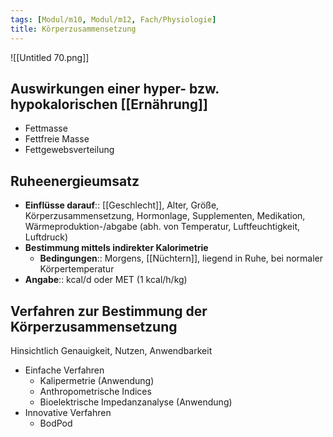 ```yaml
---
tags: [Modul/m10, Modul/m12, Fach/Physiologie]
title: Körperzusammensetzung
---
```



![[Untitled 70.png]]

## Auswirkungen einer hyper- bzw. hypokalorischen [[Ernährung]]

- Fettmasse
- Fettfreie Masse
- Fettgewebsverteilung

## Ruheenergieumsatz

- **Einflüsse darauf**:: [[Geschlecht]], Alter, Größe, Körperzusammensetzung, Hormonlage, Supplementen, Medikation, Wärmeproduktion-/abgabe (abh. von Temperatur, Luftfeuchtigkeit, Luftdruck)
- **Bestimmung mittels indirekter Kalorimetrie**
    - **Bedingungen**:: Morgens, [[Nüchtern]], liegend in Ruhe, bei normaler Körpertemperatur
- **Angabe**:: kcal/d oder MET (1 kcal/h/kg)

## Verfahren zur Bestimmung der Körperzusammensetzung

Hinsichtlich Genauigkeit, Nutzen, Anwendbarkeit

- Einfache Verfahren
    - Kalipermetrie (Anwendung)
    - Anthropometrische Indices
    - Bioelektrische Impedanzanalyse (Anwendung)
- Innovative Verfahren
    - BodPod

